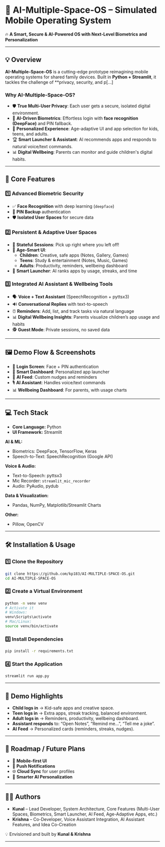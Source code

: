 # 🚀 AI-Multiple-Space-OS – Simulated Mobile Operating System

🔥 **A Smart, Secure & AI-Powered OS with Next-Level Biometrics and Personalization**

---

## 💡 Overview

**AI-Multiple-Space-OS** is a cutting-edge prototype reimagining mobile operating systems for shared family devices. Built in **Python + Streamlit**, it tackles the challenge of **privacy, security, and p[...]

### Why AI-Multiple-Space-OS?

- 🛡️ **True Multi-User Privacy**: Each user gets a secure, isolated digital environment.
- 🤖 **AI-Driven Biometrics**: Effortless login with **face recognition (DeepFace)** and PIN fallback.
- 🧠 **Personalized Experience**: Age-adaptive UI and app selection for kids, teens, and adults.
- 🏆 **Smart Launcher & Assistant**: AI recommends apps and responds to natural voice/text commands.
- 📊 **Digital Wellbeing**: Parents can monitor and guide children's digital habits.

---

## 🚀 Core Features

### 1️⃣ Advanced Biometric Security
- ✅ **Face Recognition** with deep learning (`deepface`)
- 🔢 **PIN Backup** authentication
- 🛡️ **Isolated User Spaces** for secure data

### 2️⃣ Persistent & Adaptive User Spaces
- 🔁 **Stateful Sessions**: Pick up right where you left off!
- 🎨 **Age-Smart UI**:  
  - **Children**: Creative, safe apps (Notes, Gallery, Games)  
  - **Teens**: Study & entertainment (Notes, Music, Games)  
  - **Adults**: Productivity, reminders, wellbeing dashboard  
- 🚀 **Smart Launcher**: AI ranks apps by usage, streaks, and time

### 3️⃣ Integrated AI Assistant & Wellbeing Tools
- 🗣️ **Voice + Text Assistant** (SpeechRecognition + pyttsx3)
- 🔊 **Conversational Replies** with text-to-speech
- ⏰ **Reminders**: Add, list, and track tasks via natural language
- 📊 **Digital Wellbeing Insights**: Parents visualize children’s app usage and habits
- 🕵️ **Guest Mode**: Private sessions, no saved data

---

## 🖼️ Demo Flow & Screenshots

- 🔐 **Login Screen**: Face + PIN authentication
- 📲 **Smart Dashboard**: Personalized app launcher
- 🧠 **AI Feed**: Custom nudges and reminders
- 🎙️ **AI Assistant**: Handles voice/text commands
- 📊 **Wellbeing Dashboard**: For parents, with usage charts

---

## 💻 Tech Stack

- **Core Language:** Python
- **UI Framework:** Streamlit

**AI & ML:**
- Biometrics: DeepFace, TensorFlow, Keras
- Speech-to-Text: SpeechRecognition (Google API)

**Voice & Audio:**
- Text-to-Speech: pyttsx3
- Mic Recorder: `streamlit_mic_recorder`
- Audio: PyAudio, pydub

**Data & Visualization:**
- Pandas, NumPy, Matplotlib/Streamlit Charts

**Other:**
- Pillow, OpenCV

---

## 🛠️ Installation & Usage

### 1️⃣ Clone the Repository

```bash
git clone https://github.com/kp183/AI-MULTIPLE-SPACE-OS.git
cd AI-MULTIPLE-SPACE-OS
```

### 2️⃣ Create a Virtual Environment

```bash
python -m venv venv
# Activate it
# Windows:
venv\Scripts\activate
# Mac/Linux:
source venv/bin/activate
```

### 3️⃣ Install Dependencies

```bash
pip install -r requirements.txt
```

### 4️⃣ Start the Application

```bash
streamlit run app.py
```

---

## 🎯 Demo Highlights

- **Child logs in** → Kid-safe apps and creative space.
- **Teen logs in** → Extra apps, streak tracking, balanced environment.
- **Adult logs in** → Reminders, productivity, wellbeing dashboard.
- **Assistant responds** to: “Open Notes”, “Remind me…”, “Tell me a joke”.
- **AI Feed** → Personalized cards (reminders, streaks, nudges).

---

## 🔮 Roadmap / Future Plans

- 📱 **Mobile-first UI**
- 🔔 **Push Notifications**
- 🌐 **Cloud Sync** for user profiles
- 🧠 **Smarter AI Personalization**

---

## 👨‍💻 Authors

- **Kunal** – Lead Developer, System Architecture, Core Features (Multi-User Spaces, Biometrics, Smart Launcher, AI Feed, Age-Adaptive Apps, etc.)
- **Krishna** – Co-Developer, Voice Assistant Integration, AI Assistant Features, and Idea Co-Creation

💡 Envisioned and built by **Kunal & Krishna**

---



